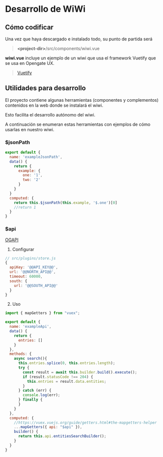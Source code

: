 
# Desarrollo de WiWi

## Cómo codificar

Una vez que haya descargado e instalado todo, su punto de partida será

> **\<project-dir\>**/src/components/wiwi.vue

**wiwi.vue** incluye un ejemplo de un wiwi que usa el framework Vuetify que se usa en Opengate UX.

> [Vuetify](https://vuetifyjs.com/)

## Utilidades para desarrollo

El proyecto contiene algunas herramientas (componentes y complementos) contenidos en la web donde se instalará el wiwi.

Esto facilita el desarrollo autónomo del wiwi.

A continuación se enumeran estas herramientas con ejemplos de cómo usarlas en nuestro wiwi.

### $jsonPath

``` javascript
export default {
  name: 'exampleJsonPath',
  data() {
    return {
      example: {
        one: '1',
        two: '2'
      }
    }
  }
  computed: {
    return this.$jsonPath(this.example, '$.one')[0]
    //return 1
  }
}
```

### $api 

[OGAPI](/ogapi/)

1. Configurar

``` javascript
// src/plugins/store.js
{
  apiKey: '@@API_KEY@@',
  url: '@@NORTH_API@@',
  timeout: 60000,
  south: {
    url: '@@SOUTH_API@@'
  }
}

```

2. Uso

``` javascript
import { mapGetters } from "vuex";

export default {
  name: 'exampleApi',
  data() {
    return {
      entries: []
    }
  },
  methods: {
    async search(){
      this.entries.splice(0, this.entries.length);
      try {
        const result = await this.builder.build().execute();
        if (result.statusCode !== 204) {
          this.entries = result.data.entities;
        }
      } catch (err) {
        console.log(err);
      } finally {
      }
    }
  },
  computed: {
    //https://vuex.vuejs.org/guide/getters.html#the-mapgetters-helper
    ...mapGetters({ api: "$api" }),
    builder() {
      return this.api.entitiesSearchBuilder();
    }
  }
}
```
